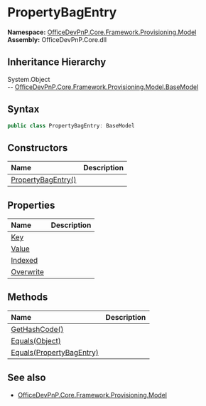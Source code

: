 # PropertyBagEntry
  

**Namespace:** [OfficeDevPnP.Core.Framework.Provisioning.Model](OfficeDevPnP.Core.Framework.Provisioning.Model.md)  
**Assembly:** OfficeDevPnP.Core.dll  
## Inheritance Hierarchy
System.Object  
-- [OfficeDevPnP.Core.Framework.Provisioning.Model.BaseModel](OfficeDevPnP.Core.Framework.Provisioning.Model.BaseModel.md)
## Syntax
```C#
public class PropertyBagEntry: BaseModel
```
## Constructors
|**Name**|**Description**|
|:-----|:-----|
| [PropertyBagEntry()](OfficeDevPnP.Core.Framework.Provisioning.Model.PropertyBagEntry.Constructor1details.md) | 
## Properties
|**Name**|**Description**|
|:-----|:-----|
| [Key](OfficeDevPnP.Core.Framework.Provisioning.Model.PropertyBagEntry.Key.md) | 
| [Value](OfficeDevPnP.Core.Framework.Provisioning.Model.PropertyBagEntry.Value.md) | 
| [Indexed](OfficeDevPnP.Core.Framework.Provisioning.Model.PropertyBagEntry.Indexed.md) | 
| [Overwrite](OfficeDevPnP.Core.Framework.Provisioning.Model.PropertyBagEntry.Overwrite.md) | 
## Methods
|**Name**|**Description**|
|:-----|:-----|
| [GetHashCode()](OfficeDevPnP.Core.Framework.Provisioning.Model.PropertyBagEntry.GetHashCode.md) | 
| [Equals(Object)](OfficeDevPnP.Core.Framework.Provisioning.Model.PropertyBagEntry.EqualsObject.md) | 
| [Equals(PropertyBagEntry)](OfficeDevPnP.Core.Framework.Provisioning.Model.PropertyBagEntry.EqualsPropertyBagEntry.md) | 
## See also
- [OfficeDevPnP.Core.Framework.Provisioning.Model](OfficeDevPnP.Core.Framework.Provisioning.Model.md)
